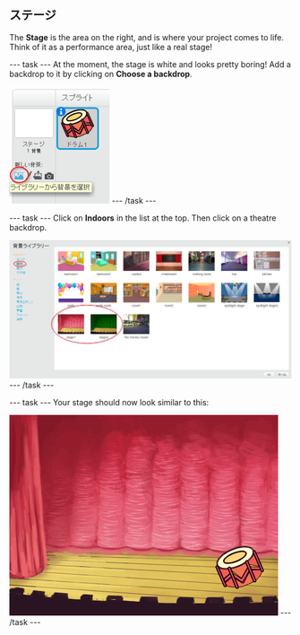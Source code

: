 ## ステージ

The **Stage** is the area on the right, and is where your project comes to life. Think of it as a performance area, just like a real stage!

\--- task \--- At the moment, the stage is white and looks pretty boring! Add a backdrop to it by clicking on **Choose a backdrop**.

![スクリーンショット](images/band-stage-choose.png) \--- /task \---

\--- task \--- Click on **Indoors** in the list at the top. Then click on a theatre backdrop.

![スクリーンショット](images/band-backdrop.png) \--- /task \---

\--- task \--- Your stage should now look similar to this:

![スクリーンショット](images/band-stage.png) \--- /task \---